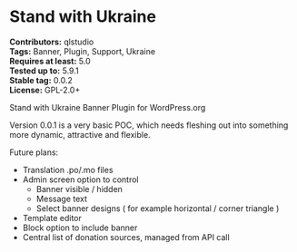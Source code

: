 # Stand with Ukraine #
**Contributors:** qlstudio  
**Tags:** Banner, Plugin, Support, Ukraine  
**Requires at least:** 5.0  
**Tested up to:** 5.9.1  
**Stable tag:** 0.0.2     
**License:** GPL-2.0+  

Stand with Ukraine Banner Plugin for WordPress.org

Version 0.0.1 is a very basic POC, which needs fleshing out into something more dynamic, attractive and flexible.

Future plans:

- Translation .po/.mo files
- Admin screen option to control
	- Banner visible / hidden
	- Message text
	- Select banner designs ( for example horizontal / corner triangle )
- Template editor
- Block option to include banner
- Central list of donation sources, managed from API call
